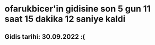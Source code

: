 # ofarukbicer'in gidisine son 5 gun 11 saat 15 dakika 12 saniye kaldi

## Gidis tarihi: 30.09.2022 :(